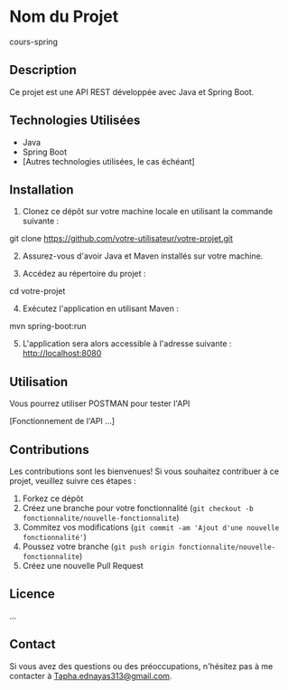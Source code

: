 # Nom du Projet

cours-spring

## Description

Ce projet est une API REST développée avec Java et Spring Boot.

## Technologies Utilisées

- Java
- Spring Boot
- [Autres technologies utilisées, le cas échéant]

## Installation

1. Clonez ce dépôt sur votre machine locale en utilisant la commande suivante :

git clone https://github.com/votre-utilisateur/votre-projet.git


2. Assurez-vous d'avoir Java et Maven installés sur votre machine.

3. Accédez au répertoire du projet :

cd votre-projet


4. Exécutez l'application en utilisant Maven :

mvn spring-boot:run


5. L'application sera alors accessible à l'adresse suivante : [http://localhost:8080](http://localhost:8080)

## Utilisation

Vous pourrez utiliser POSTMAN pour tester l'API

[Fonctionnement de l'API ...]

## Contributions

Les contributions sont les bienvenues! Si vous souhaitez contribuer à ce projet, veuillez suivre ces étapes :

1. Forkez ce dépôt
2. Créez une branche pour votre fonctionnalité (`git checkout -b fonctionnalite/nouvelle-fonctionnalite`)
3. Commitez vos modifications (`git commit -am 'Ajout d'une nouvelle fonctionnalité'`)
4. Poussez votre branche (`git push origin fonctionnalite/nouvelle-fonctionnalite`)
5. Créez une nouvelle Pull Request

## Licence

...

## Contact

Si vous avez des questions ou des préoccupations, n'hésitez pas à me contacter à Tapha.ednayas313@gmail.com.

